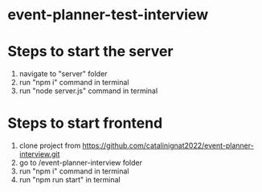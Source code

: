 # event-planner-test-interview

# Steps to start the server
1. navigate to "server" folder
2. run "npm i" command in terminal
3. run "node server.js" command in terminal

# Steps to start frontend
1. clone project from https://github.com/catalinignat2022/event-planner-interview.git
2. go to /event-planner-interview folder
3. run "npm i" command in terminal
4. run "npm run start" in terminal